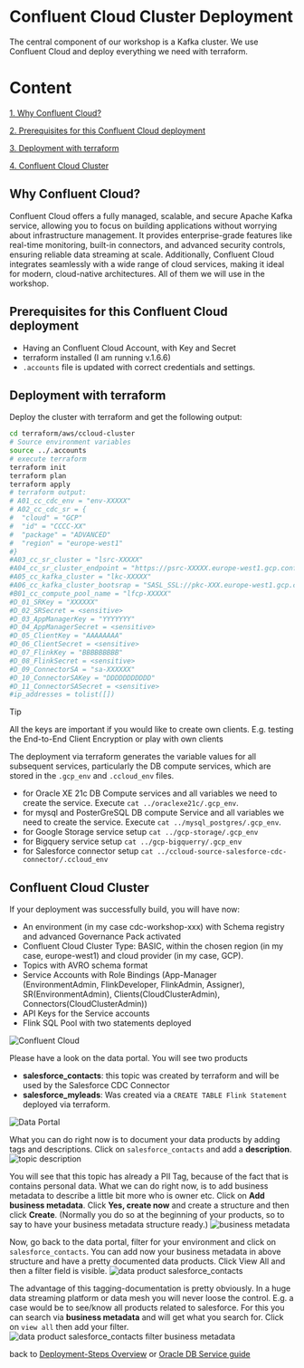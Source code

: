 # Confluent Cloud Cluster Deployment

The central component of our workshop is a Kafka cluster. We use Confluent Cloud and deploy everything we need with terraform.

# Content

[1. Why Confluent Cloud?](README.md#Why-Confluent-Cloud?)

[2. Prerequisites for this Confluent Cloud deployment](README.md#Prerequisites-for-this-Confluent-Cloud-deployment)

[3. Deployment with terraform](README.md#Deployment-with-terraform)

[4. Confluent Cloud Cluster](README.md#Confluent-Cloud-Cluster)

## Why Confluent Cloud?

Confluent Cloud offers a fully managed, scalable, and secure Apache Kafka service, allowing you to focus on building applications without worrying about infrastructure management. It provides enterprise-grade features like real-time monitoring, built-in connectors, and advanced security controls, ensuring reliable data streaming at scale. Additionally, Confluent Cloud integrates seamlessly with a wide range of cloud services, making it ideal for modern, cloud-native architectures. All of them we will use in the workshop.

## Prerequisites for this Confluent Cloud deployment

* Having an Confluent Cloud Account, with Key and Secret
* terraform installed (I am running v.1.6.6)
* `.accounts` file is updated with correct credentials and settings.

## Deployment with terraform

Deploy the cluster with terraform and get the following output:

```bash
cd terraform/aws/ccloud-cluster
# Source environment variables
source ../.accounts
# execute terraform
terraform init 
terraform plan
terraform apply
# terraform output:
# A01_cc_cdc_env = "env-XXXXX"
# A02_cc_cdc_sr = {
#  "cloud" = "GCP"
#  "id" = "CCCC-XX"
#  "package" = "ADVANCED"
#  "region" = "europe-west1"
#}
#A03_cc_sr_cluster = "lsrc-XXXXX"
#A04_cc_sr_cluster_endpoint = "https://psrc-XXXXX.europe-west1.gcp.confluent.cloud"
#A05_cc_kafka_cluster = "lkc-XXXXX"
#A06_cc_kafka_cluster_bootsrap = "SASL_SSL://pkc-XXX.europe-west1.gcp.confluent.cloud:9092"
#B01_cc_compute_pool_name = "lfcp-XXXXX"
#D_01_SRKey = "XXXXXX"
#D_02_SRSecret = <sensitive>
#D_03_AppManagerKey = "YYYYYYY"
#D_04_AppManagerSecret = <sensitive>
#D_05_ClientKey = "AAAAAAAA"
#D_06_ClientSecret = <sensitive>
#D_07_FlinkKey = "BBBBBBBBB"
#D_08_FlinkSecret = <sensitive>
#D_09_ConnectorSA = "sa-XXXXXX"
#D_10_ConnectorSAKey = "DDDDDDDDDDD"
#D_11_ConnectorSASecret = <sensitive>
#ip_addresses = tolist([])
```

> [!TIP]
> All the keys are important if you would like to create own clients. E.g. testing the End-to-End Client Encryption or play with own clients

The deployment via terraform generates the variable values for all subsequent services, particularly the DB compute services, which are stored in the `.gcp_env` and `.ccloud_env` files.

* for Oracle XE 21c DB Compute services and all variables we need to create the service. Execute `cat ../oraclexe21c/.gcp_env`.
* for mysql and PosterGreSQL DB compute Service and all variables we need to create the service. Execute `cat ../mysql_postgres/.gcp_env`.
* for Google Storage service setup `cat ../gcp-storage/.gcp_env`
* for Bigquery service setup `cat ../gcp-bigquerry/.gcp_env`
* for Salesforce connector setup `cat ../ccloud-source-salesforce-cdc-connector/.ccloud_env`

## Confluent Cloud Cluster

If your deployment was successfully build, you will have now:

* An environment (in my case cdc-workshop-xxx) with Schema registry and advanced Governance Pack activated
* Confluent Cloud Cluster Type: BASIC, within the chosen region (in my case, europe-west1) and cloud provider (in my case, GCP).
* Topics with AVRO schema format
* Service Accounts with Role Bindings (App-Manager (EnvironmentAdmin, FlinkDeveloper, FlinkAdmin, Assigner), SR(EnvironmentAdmin), Clients(CloudClusterAdmin), Connectors(CloudClusterAdmin))
* API Keys for the Service accounts
* Flink SQL Pool with two statements deployed

![Confluent Cloud](img/confluent_cloud.png)

Please have a look on the data portal. You will see two products

* **salesforce_contacts**: this topic was created by terraform and will be used by the Salesforce CDC Connector
* **salesforce_myleads**: Was created via a `CREATE TABLE Flink Statement` deployed via terraform.

![Data Portal](img/data_portal_cluster.png)

What you can do right now is to document your data products by adding tags and descriptions. Click on `salesforce_contacts` and add a **description**.
![topic description](img/topic_description.png)

You will see that this topic has already a PII Tag, because of the fact that is contains personal data. What we can do right now, is to add business metadata to describe a little bit more who is owner etc. Click on **Add business metadata**. Click **Yes, create now** and create a structure and then click **Create**. (Normally you do so at the beginning of your products, so to say to have your business metadata structure ready.)
![business metadata](img/business_metadata.png)

Now, go back to the data portal, filter for your environment and click on `salesforce_contacts`. You can add now your business metadata in above structure and have a pretty documented data products. Click View All and then a filter field is visible.
![data product salesforce_contacts](img/salesforce_contacts_data_products.png)

The advantage of this tagging-documentation is pretty obviously. In a huge data streaming platform or data mesh you will never loose the control.
E.g. a case would be to see/know all products related to salesforce. For this you can search via **business metadata** and will get what you search for. Click on `view all` then add your filter.
![data product salesforce_contacts filter business metadata](img/salesforce_contacts_filter.png)

back to [Deployment-Steps Overview](../README.md) or [Oracle DB Service guide](../oraclexe21c/README.md)